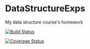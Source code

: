 # DataStructureExps
My data structure course's homework

[![Build Status](https://travis-ci.org/Librazy/DataStructureExps.svg?branch=master)](https://travis-ci.org/Librazy/DataStructureExps)

[![Coverage Status](https://coveralls.io/repos/github/Librazy/DataStructureExps/badge.svg?branch=master)](https://coveralls.io/github/Librazy/DataStructureExps?branch=master)
